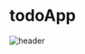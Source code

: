 # todoApp

![header](https://github.com/user-attachments/assets/cc69060b-5710-4eb1-84c9-4d7d8410daf0)
